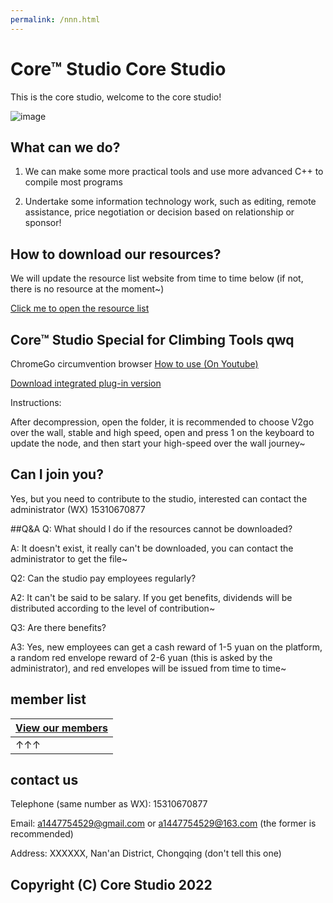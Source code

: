 ```yaml
---
permalink: /nnn.html
---
```


# Core™ Studio Core Studio

This is the core studio, welcome to the core studio!

![image](https://download.123pan.cn/123-531/7a57739b/1767126-0/7a57739b498eeb79e39b7709a372f213?v=3&t=1649938297&s=9fc4aeead4414cca0d8abb22d29a7d13&i=7756952a&filename=CORESTUDIO.png)
## What can we do?
1. We can make some more practical tools and use more advanced C++ to compile most programs

2. Undertake some information technology work, such as editing, remote assistance, price negotiation or decision based on relationship or sponsor!

## How to download our resources?
We will update the resource list website from time to time below (if not, there is no resource at the moment~)

[Click me to open the resource list](https://www.123pan.com/s/dUF9-Pskw3)

## Core™ Studio Special for Climbing Tools qwq

ChromeGo circumvention browser
[How to use (On Youtube)](https://www.youtube.com/watch?v=fAhzDLVjml8)

[Download integrated plug-in version](https://www.123pan.com/s/dUF9-Xskw3)

Instructions:

After decompression, open the folder, it is recommended to choose V2go over the wall, stable and high speed, open and press 1 on the keyboard to update the node, and then start your high-speed over the wall journey~

## Can I join you?
Yes, but you need to contribute to the studio, interested can contact the administrator (WX) 15310670877

##Q&A
Q: What should I do if the resources cannot be downloaded?

A: It doesn't exist, it really can't be downloaded, you can contact the administrator to get the file~

Q2: Can the studio pay employees regularly?

A2: It can't be said to be salary. If you get benefits, dividends will be distributed according to the level of contribution~

Q3: Are there benefits?

A3: Yes, new employees can get a cash reward of 1-5 yuan on the platform, a random red envelope reward of 2-6 yuan (this is asked by the administrator), and red envelopes will be issued from time to time~

## member list

| [View our members](https://www.corestudi0.github.io/studio-members-list) |
| - |
| ↑↑↑ |

## contact us
Telephone (same number as WX): 15310670877

Email: a1447754529@gmail.com or a1447754529@163.com (the former is recommended)

Address: XXXXXX, Nan'an District, Chongqing (don't tell this one)

## Copyright (C) Core Studio 2022
